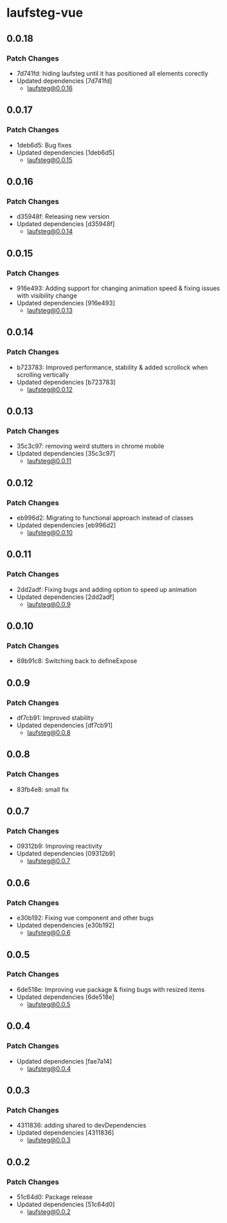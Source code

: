 # laufsteg-vue

## 0.0.18

### Patch Changes

- 7d741fd: hiding laufsteg until it has positioned all elements corectly
- Updated dependencies [7d741fd]
  - laufsteg@0.0.16

## 0.0.17

### Patch Changes

- 1deb6d5: Bug fixes
- Updated dependencies [1deb6d5]
  - laufsteg@0.0.15

## 0.0.16

### Patch Changes

- d35948f: Releasing new version
- Updated dependencies [d35948f]
  - laufsteg@0.0.14

## 0.0.15

### Patch Changes

- 916e493: Adding support for changing animation speed & fixing issues with visibility change
- Updated dependencies [916e493]
  - laufsteg@0.0.13

## 0.0.14

### Patch Changes

- b723783: Improved performance, stability & added scrollock when scrolling vertically
- Updated dependencies [b723783]
  - laufsteg@0.0.12

## 0.0.13

### Patch Changes

- 35c3c97: removing weird stutters in chrome mobile
- Updated dependencies [35c3c97]
  - laufsteg@0.0.11

## 0.0.12

### Patch Changes

- eb996d2: Migrating to functional approach instead of classes
- Updated dependencies [eb996d2]
  - laufsteg@0.0.10

## 0.0.11

### Patch Changes

- 2dd2adf: Fixing bugs and adding option to speed up animation
- Updated dependencies [2dd2adf]
  - laufsteg@0.0.9

## 0.0.10

### Patch Changes

- 69b91c8: Switching back to defineExpose

## 0.0.9

### Patch Changes

- df7cb91: Improved stability
- Updated dependencies [df7cb91]
  - laufsteg@0.0.8

## 0.0.8

### Patch Changes

- 83fb4e8: small fix

## 0.0.7

### Patch Changes

- 09312b9: Improving reactivity
- Updated dependencies [09312b9]
  - laufsteg@0.0.7

## 0.0.6

### Patch Changes

- e30b192: Fixing vue component and other bugs
- Updated dependencies [e30b192]
  - laufsteg@0.0.6

## 0.0.5

### Patch Changes

- 6de518e: Improving vue package & fixing bugs with resized items
- Updated dependencies [6de518e]
  - laufsteg@0.0.5

## 0.0.4

### Patch Changes

- Updated dependencies [fae7a14]
  - laufsteg@0.0.4

## 0.0.3

### Patch Changes

- 4311836: adding shared to devDependencies
- Updated dependencies [4311836]
  - laufsteg@0.0.3

## 0.0.2

### Patch Changes

- 51c64d0: Package release
- Updated dependencies [51c64d0]
  - laufsteg@0.0.2
